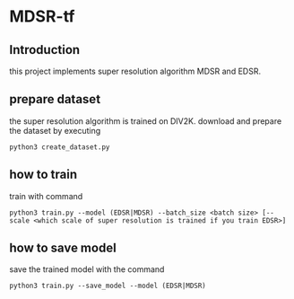 # MDSR-tf

## Introduction

this project implements super resolution algorithm MDSR and EDSR.

## prepare dataset

the super resolution algorithm is trained on DIV2K. download and prepare the dataset by executing

```shell
python3 create_dataset.py
```

## how to train

train with command

```shell
python3 train.py --model (EDSR|MDSR) --batch_size <batch size> [--scale <which scale of super resolution is trained if you train EDSR>]
```

## how to save model

save the trained model with the command

```shell
python3 train.py --save_model --model (EDSR|MDSR)
```

